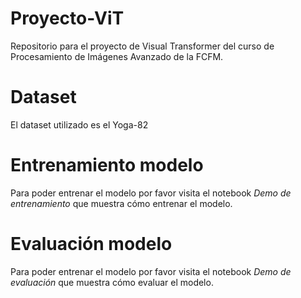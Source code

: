 # Proyecto-ViT
Repositorio para el proyecto de Visual Transformer del curso de Procesamiento de Imágenes Avanzado de la FCFM.

# Dataset

El dataset utilizado es el Yoga-82

# Entrenamiento modelo

Para poder entrenar el modelo por favor visita el notebook *Demo de entrenamiento* que muestra cómo entrenar el modelo.

# Evaluación modelo

Para poder entrenar el modelo por favor visita el notebook *Demo de evaluación* que muestra cómo evaluar el modelo.
